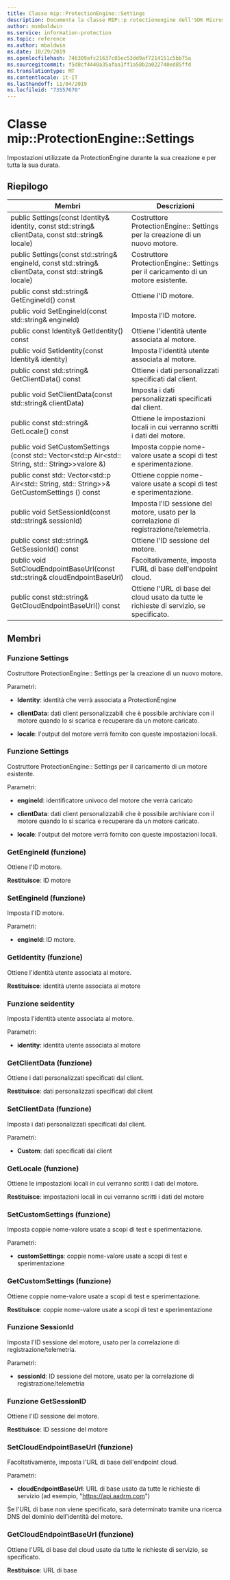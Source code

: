 ```yaml
---
title: Classe mip::ProtectionEngine::Settings
description: Documenta la classe MIP::p rotectionengine dell'SDK Microsoft Information Protection (MIP).
author: msmbaldwin
ms.service: information-protection
ms.topic: reference
ms.author: mbaldwin
ms.date: 10/29/2019
ms.openlocfilehash: 746309afc21637c85ec53dd9af7214151c5bb75a
ms.sourcegitcommit: f5d8cf4440a35afaa1ff1a58b2a022740ed85ffd
ms.translationtype: MT
ms.contentlocale: it-IT
ms.lasthandoff: 11/04/2019
ms.locfileid: "73557670"
---
```

# <a name="class-mipprotectionenginesettings"></a>Classe mip::ProtectionEngine::Settings 
Impostazioni utilizzate da ProtectionEngine durante la sua creazione e per tutta la sua durata.
  
## <a name="summary"></a>Riepilogo
 Membri                        | Descrizioni                                
--------------------------------|---------------------------------------------
public Settings(const Identity& identity, const std::string& clientData, const std::string& locale)  |  Costruttore ProtectionEngine:: Settings per la creazione di un nuovo motore.
public Settings(const std::string& engineId, const std::string& clientData, const std::string& locale)  |  Costruttore ProtectionEngine:: Settings per il caricamento di un motore esistente.
public const std::string& GetEngineId() const  |  Ottiene l'ID motore.
public void SetEngineId(const std::string& engineId)  |  Imposta l'ID motore.
public const Identity& GetIdentity() const  |  Ottiene l'identità utente associata al motore.
public void SetIdentity(const Identity& identity)  |  Imposta l'identità utente associata al motore.
public const std::string& GetClientData() const  |  Ottiene i dati personalizzati specificati dal client.
public void SetClientData(const std::string& clientData)  |  Imposta i dati personalizzati specificati dal client.
public const std::string& GetLocale() const  |  Ottiene le impostazioni locali in cui verranno scritti i dati del motore.
public void SetCustomSettings (const std:: Vector\<std::p Air\<std:: String, std:: String\>\>valore &)  |  Imposta coppie nome-valore usate a scopi di test e sperimentazione.
public const std:: Vector\<std::p Air\<std:: String, std:: String\>\>& GetCustomSettings () const  |  Ottiene coppie nome-valore usate a scopi di test e sperimentazione.
public void SetSessionId(const std::string& sessionId)  |  Imposta l'ID sessione del motore, usato per la correlazione di registrazione/telemetria.
public const std::string& GetSessionId() const  |  Ottiene l'ID sessione del motore.
public void SetCloudEndpointBaseUrl(const std::string& cloudEndpointBaseUrl)  |  Facoltativamente, imposta l'URL di base dell'endpoint cloud.
public const std::string& GetCloudEndpointBaseUrl() const  |  Ottiene l'URL di base del cloud usato da tutte le richieste di servizio, se specificato.
  
## <a name="members"></a>Membri
  
### <a name="settings-function"></a>Funzione Settings
Costruttore ProtectionEngine:: Settings per la creazione di un nuovo motore.

Parametri:  
* **Identity**: identità che verrà associata a ProtectionEngine


* **clientData**: dati client personalizzabili che è possibile archiviare con il motore quando lo si scarica e recuperare da un motore caricato. 


* **locale**: l'output del motore verrà fornito con queste impostazioni locali.


  
### <a name="settings-function"></a>Funzione Settings
Costruttore ProtectionEngine:: Settings per il caricamento di un motore esistente.

Parametri:  
* **engineId**: identificatore univoco del motore che verrà caricato 


* **clientData**: dati client personalizzabili che è possibile archiviare con il motore quando lo si scarica e recuperare da un motore caricato. 


* **locale**: l'output del motore verrà fornito con queste impostazioni locali.


  
### <a name="getengineid-function"></a>GetEngineId (funzione)
Ottiene l'ID motore.

  
**Restituisce**: ID motore
  
### <a name="setengineid-function"></a>SetEngineId (funzione)
Imposta l'ID motore.

Parametri:  
* **engineId**: ID motore.


  
### <a name="getidentity-function"></a>GetIdentity (funzione)
Ottiene l'identità utente associata al motore.

  
**Restituisce**: identità utente associata al motore
  
### <a name="setidentity-function"></a>Funzione seidentity
Imposta l'identità utente associata al motore.

Parametri:  
* **identity**: identità utente associata al motore


  
### <a name="getclientdata-function"></a>GetClientData (funzione)
Ottiene i dati personalizzati specificati dal client.

  
**Restituisce**: dati personalizzati specificati dal client
  
### <a name="setclientdata-function"></a>SetClientData (funzione)
Imposta i dati personalizzati specificati dal client.

Parametri:  
* **Custom**: dati specificati dal client


  
### <a name="getlocale-function"></a>GetLocale (funzione)
Ottiene le impostazioni locali in cui verranno scritti i dati del motore.

  
**Restituisce**: impostazioni locali in cui verranno scritti i dati del motore
  
### <a name="setcustomsettings-function"></a>SetCustomSettings (funzione)
Imposta coppie nome-valore usate a scopi di test e sperimentazione.

Parametri:  
* **customSettings**: coppie nome-valore usate a scopi di test e sperimentazione


  
### <a name="getcustomsettings-function"></a>GetCustomSettings (funzione)
Ottiene coppie nome-valore usate a scopi di test e sperimentazione.

  
**Restituisce**: coppie nome-valore usate a scopi di test e sperimentazione
  
### <a name="setsessionid-function"></a>Funzione SessionId
Imposta l'ID sessione del motore, usato per la correlazione di registrazione/telemetria.

Parametri:  
* **sessionId**: ID sessione del motore, usato per la correlazione di registrazione/telemetria


  
### <a name="getsessionid-function"></a>Funzione GetSessionID
Ottiene l'ID sessione del motore.

  
**Restituisce**: ID sessione del motore
  
### <a name="setcloudendpointbaseurl-function"></a>SetCloudEndpointBaseUrl (funzione)
Facoltativamente, imposta l'URL di base dell'endpoint cloud.

Parametri:  
* **cloudEndpointBaseUrl**: URL di base usato da tutte le richieste di servizio (ad esempio, "https://api.aadrm.com")


Se l'URL di base non viene specificato, sarà determinato tramite una ricerca DNS del dominio dell'identità del motore.
  
### <a name="getcloudendpointbaseurl-function"></a>GetCloudEndpointBaseUrl (funzione)
Ottiene l'URL di base del cloud usato da tutte le richieste di servizio, se specificato.

  
**Restituisce**: URL di base